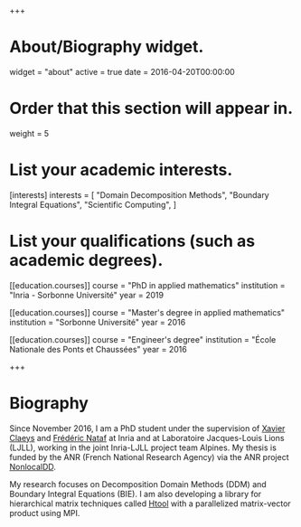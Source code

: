 +++
# About/Biography widget.
widget = "about"
active = true
date = 2016-04-20T00:00:00

# Order that this section will appear in.
weight = 5

# List your academic interests.
[interests]
  interests = [
    "Domain Decomposition Methods",
    "Boundary Integral Equations",
    "Scientific Computing",
  ]

# List your qualifications (such as academic degrees).
[[education.courses]]
  course = "PhD in applied mathematics"
  institution = "Inria - Sorbonne Université"
  year = 2019

[[education.courses]]
  course = "Master's degree in applied mathematics"
  institution = "Sorbonne Université"
  year = 2016

[[education.courses]]
  course = "Engineer's degree"
  institution = "École Nationale des Ponts et Chaussées"
  year = 2016

+++

# Biography

Since November 2016, I am a PhD student under the supervision of [Xavier Claeys](https://www.ljll.math.upmc.fr/~claeys/) and [Frédéric Nataf](https://www.ljll.math.upmc.fr/nataf/) at Inria and at Laboratoire Jacques-Louis Lions (LJLL), working in the joint Inria-LJLL project team Alpines. My thesis is funded by the ANR (French National Research Agency) via the ANR project [NonlocalDD](https://www.ljll.math.upmc.fr/~claeys/nonlocaldd/index.html).

My research focuses on Decomposition Domain Methods (DDM) and Boundary Integral Equations (BIE). I am also developing a library for hierarchical matrix techniques called [Htool](https://github.com/PierreMarchand20/htool) with a parallelized matrix-vector product using MPI.
